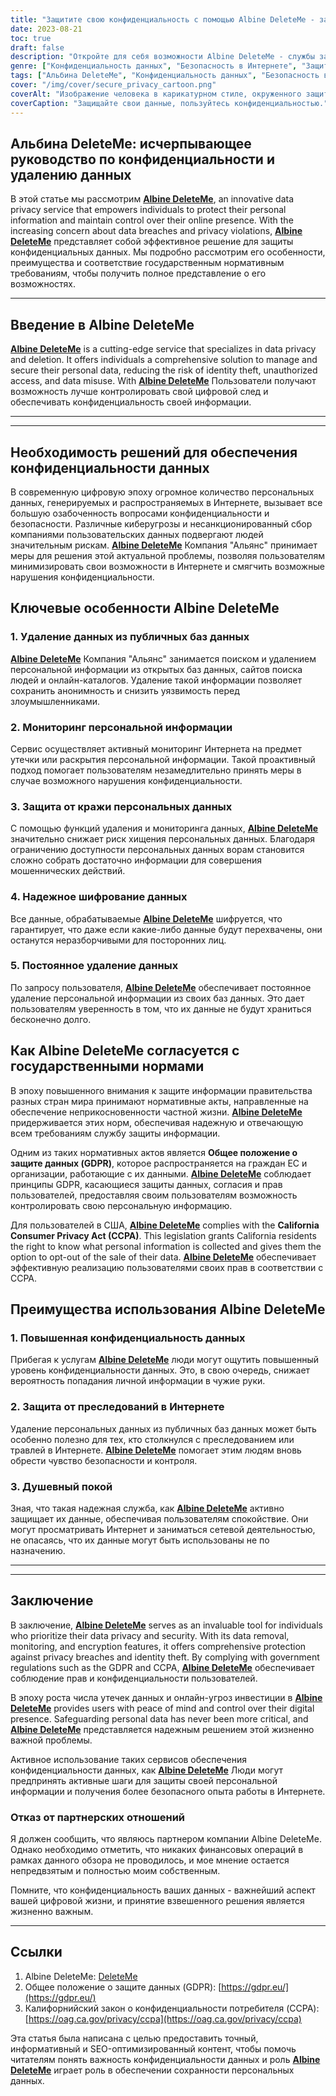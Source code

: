 ```yaml
---
title: "Защитите свою конфиденциальность с помощью Albine DeleteMe - защита вашего цифрового присутствия"
date: 2023-08-21
toc: true
draft: false
description: "Откройте для себя возможности Albine DeleteMe - службы защиты данных, которая позволяет защитить вашу личную информацию, обеспечивая безопасность и спокойствие в Интернете."
genre: ["Конфиденциальность данных", "Безопасность в Интернете", "Защита персональной информации", "Предотвращение хищений персональных данных", "Управление цифровым следом", "Кибербезопасность", "Конфиденциальность в Интернете", "Удаление данных", "Соответствие требованиям GDPR", "CCPA"]
tags: ["Альбина DeleteMe", "Конфиденциальность данных", "Безопасность в Интернете", "Персональная информация", "Предотвращение хищений персональных данных", "Цифровой след", "Кибербезопасность", "Конфиденциальность в Интернете", "Удаление данных", "Соответствие требованиям GDPR", "CCPA", "Защита информации", "Нарушение целостности данных", "Служба конфиденциальности", "Чувствительные данные", "Присутствие в Интернете", "Правила защиты информации", "Мониторинг данных", "Защита личности", "Шифрование данных", "Нарушение конфиденциальности", "Защита персональных данных", "Обеспечение конфиденциальности в Интернете", "Безопасное удаление данных", "Предотвращение угроз конфиденциальности", "Защита от хищений персональных данных", "Решение по обеспечению конфиденциальности данных", "Управление конфиденциальностью в Интернете", "Меры по обеспечению безопасности данных", "Соблюдение норм конфиденциальности", "Защита личности в Интернете"]
cover: "/img/cover/secure_privacy_cartoon.png"
coverAlt: "Изображение человека в карикатурном стиле, окруженного защитными щитами, символизирующими конфиденциальность и защиту данных в Интернете."
coverCaption: "Защищайте свои данные, пользуйтесь конфиденциальностью."
---
```


## Альбина DeleteMe: исчерпывающее руководство по конфиденциальности и удалению данных

В этой статье мы рассмотрим [**Albine DeleteMe**](https://dnt.abine.com/#/ref_register/pC8ZbvQtt), an innovative data privacy service that empowers individuals to protect their personal information and maintain control over their online presence. With the increasing concern about data breaches and privacy violations, [**Albine DeleteMe**](https://dnt.abine.com/#/ref_register/pC8ZbvQtt) представляет собой эффективное решение для защиты конфиденциальных данных. Мы подробно рассмотрим его особенности, преимущества и соответствие государственным нормативным требованиям, чтобы получить полное представление о его возможностях.

______

## Введение в Albine DeleteMe

[**Albine DeleteMe**](https://dnt.abine.com/#/ref_register/pC8ZbvQtt) is a cutting-edge service that specializes in data privacy and deletion. It offers individuals a comprehensive solution to manage and secure their personal data, reducing the risk of identity theft, unauthorized access, and data misuse. With [**Albine DeleteMe**](https://dnt.abine.com/#/ref_register/pC8ZbvQtt) Пользователи получают возможность лучше контролировать свой цифровой след и обеспечивать конфиденциальность своей информации.

______

______

## Необходимость решений для обеспечения конфиденциальности данных

В современную цифровую эпоху огромное количество персональных данных, генерируемых и распространяемых в Интернете, вызывает все большую озабоченность вопросами конфиденциальности и безопасности. Различные киберугрозы и несанкционированный сбор компаниями пользовательских данных подвергают людей значительным рискам. [**Albine DeleteMe**](https://dnt.abine.com/#/ref_register/pC8ZbvQtt) Компания "Альянс" принимает меры для решения этой актуальной проблемы, позволяя пользователям минимизировать свои возможности в Интернете и смягчить возможные нарушения конфиденциальности.

## Ключевые особенности Albine DeleteMe

### 1. Удаление данных из публичных баз данных

[**Albine DeleteMe**](https://dnt.abine.com/#/ref_register/pC8ZbvQtt) Компания "Альянс" занимается поиском и удалением персональной информации из открытых баз данных, сайтов поиска людей и онлайн-каталогов. Удаление такой информации позволяет сохранить анонимность и снизить уязвимость перед злоумышленниками.

### 2. Мониторинг персональной информации

Сервис осуществляет активный мониторинг Интернета на предмет утечки или раскрытия персональной информации. Такой проактивный подход помогает пользователям незамедлительно принять меры в случае возможного нарушения конфиденциальности.

### 3. Защита от кражи персональных данных

С помощью функций удаления и мониторинга данных, [**Albine DeleteMe**](https://dnt.abine.com/#/ref_register/pC8ZbvQtt) значительно снижает риск хищения персональных данных. Благодаря ограничению доступности персональных данных ворам становится сложно собрать достаточно информации для совершения мошеннических действий.

### 4. Надежное шифрование данных

Все данные, обрабатываемые [**Albine DeleteMe**](https://dnt.abine.com/#/ref_register/pC8ZbvQtt) шифруется, что гарантирует, что даже если какие-либо данные будут перехвачены, они останутся неразборчивыми для посторонних лиц.

### 5. Постоянное удаление данных

По запросу пользователя, [**Albine DeleteMe**](https://dnt.abine.com/#/ref_register/pC8ZbvQtt) обеспечивает постоянное удаление персональной информации из своих баз данных. Это дает пользователям уверенность в том, что их данные не будут храниться бесконечно долго.

## Как Albine DeleteMe согласуется с государственными нормами

В эпоху повышенного внимания к защите информации правительства разных стран мира принимают нормативные акты, направленные на обеспечение неприкосновенности частной жизни. [**Albine DeleteMe**](https://dnt.abine.com/#/ref_register/pC8ZbvQtt) придерживается этих норм, обеспечивая надежную и отвечающую всем требованиям службу защиты информации.

Одним из таких нормативных актов является **Общее положение о защите данных (GDPR)**, которое распространяется на граждан ЕС и организации, работающие с их данными. [**Albine DeleteMe**](https://dnt.abine.com/#/ref_register/pC8ZbvQtt) соблюдает принципы GDPR, касающиеся защиты данных, согласия и прав пользователей, предоставляя своим пользователям возможность контролировать свою персональную информацию.

Для пользователей в США, [**Albine DeleteMe**](https://dnt.abine.com/#/ref_register/pC8ZbvQtt) complies with the **California Consumer Privacy Act (CCPA)**. This legislation grants California residents the right to know what personal information is collected and gives them the option to opt-out of the sale of their data. [**Albine DeleteMe**](https://dnt.abine.com/#/ref_register/pC8ZbvQtt) обеспечивает эффективную реализацию пользователями своих прав в соответствии с CCPA.

## Преимущества использования Albine DeleteMe

### 1. Повышенная конфиденциальность данных

Прибегая к услугам [**Albine DeleteMe**](https://dnt.abine.com/#/ref_register/pC8ZbvQtt) люди могут ощутить повышенный уровень конфиденциальности данных. Это, в свою очередь, снижает вероятность попадания личной информации в чужие руки.

### 2. Защита от преследований в Интернете

Удаление персональных данных из публичных баз данных может быть особенно полезно для тех, кто столкнулся с преследованием или травлей в Интернете. [**Albine DeleteMe**](https://dnt.abine.com/#/ref_register/pC8ZbvQtt) помогает этим людям вновь обрести чувство безопасности и контроля.

### 3. Душевный покой

Зная, что такая надежная служба, как [**Albine DeleteMe**](https://dnt.abine.com/#/ref_register/pC8ZbvQtt) активно защищает их данные, обеспечивая пользователям спокойствие. Они могут просматривать Интернет и заниматься сетевой деятельностью, не опасаясь, что их данные могут быть использованы не по назначению.

______

______


## Заключение

В заключение, [**Albine DeleteMe**](https://dnt.abine.com/#/ref_register/pC8ZbvQtt) serves as an invaluable tool for individuals who prioritize their data privacy and security. With its data removal, monitoring, and encryption features, it offers comprehensive protection against privacy breaches and identity theft. By complying with government regulations such as the GDPR and CCPA, [**Albine DeleteMe**](https://dnt.abine.com/#/ref_register/pC8ZbvQtt) обеспечивает соблюдение прав и конфиденциальности пользователей.

В эпоху роста числа утечек данных и онлайн-угроз инвестиции в [**Albine DeleteMe**](https://dnt.abine.com/#/ref_register/pC8ZbvQtt) provides users with peace of mind and control over their digital presence. Safeguarding personal data has never been more critical, and [**Albine DeleteMe**](https://dnt.abine.com/#/ref_register/pC8ZbvQtt) представляется надежным решением этой жизненно важной проблемы.

Активное использование таких сервисов обеспечения конфиденциальности данных, как [**Albine DeleteMe**](https://dnt.abine.com/#/ref_register/pC8ZbvQtt) Люди могут предпринять активные шаги для защиты своей персональной информации и получения более безопасного опыта работы в Интернете.

### **Отказ от партнерских отношений**

Я должен сообщить, что являюсь партнером компании Albine DeleteMe. Однако необходимо отметить, что никаких финансовых операций в рамках данного обзора не проводилось, и мое мнение остается непредвзятым и полностью моим собственным.

Помните, что конфиденциальность ваших данных - важнейший аспект вашей цифровой жизни, и принятие взвешенного решения является жизненно важным.
______


## Ссылки

1. Albine DeleteMe: [DeleteMe](https://dnt.abine.com/#/ref_register/pC8ZbvQtt)
2. Общее положение о защите данных (GDPR): [https://gdpr.eu/](https://gdpr.eu/)
3. Калифорнийский закон о конфиденциальности потребителя (CCPA): [https://oag.ca.gov/privacy/ccpa](https://oag.ca.gov/privacy/ccpa)

Эта статья была написана с целью предоставить точный, информативный и SEO-оптимизированный контент, чтобы помочь читателям понять важность конфиденциальности данных и роль [**Albine DeleteMe**](https://dnt.abine.com/#/ref_register/pC8ZbvQtt) играет роль в обеспечении сохранности персональных данных.




